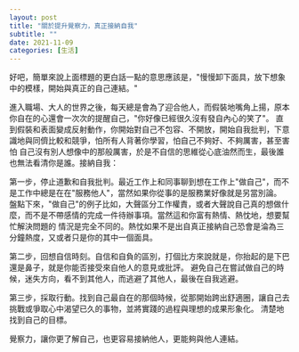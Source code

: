 ```yaml
---
layout: post
title: "關於提升覺察力，真正接納自我"
subtitle: ""
date: 2021-11-09
categories: [生活]
---
```


好吧，簡單來說上面標題的更白話一點的意思應該是，"慢慢卸下面具，放下想象中的模樣，開始與真正的自己連結。"

進入職場、大人的世界之後，每天總是會為了迎合他人，而假裝地嘴角上揚，原本你自在的心還會一次次的提醒自己，"你好像已經很久沒有發自內心的笑了"。
直到假裝和表面變成反射動作，你開始對自己不包容、不開放，開始自我批判，下意識地與同儕比較和競爭，怕所有人背著你學習，怕自己不夠好、不夠厲害，甚至害怕
自己沒有別人想像中的那般厲害，於是不自信的思維從心底油然而生，最後誰也無法看清你是誰。接納自我：

第一步，停止道歉和自我批判。最近工作上和同事聊到想在工作上"做自己"，而不是工作中總是在在"服務他人"，當然如果你從事的是服務業好像就是另當別論。
盤點下來，"做自己"的例子比如，大聲區分工作權責，或者大聲說自己真的想做什麼，而不是不帶感情的完成一件待辦事項。當然這和你富有熱情、熱忱地，想要幫忙解決問題的
情況是完全不同的。熱忱如果不是出自真正接納自己恐會是淪為三分鐘熱度，又或者只是你的其中一個面具。

第二步，回想自信時刻。自信和自負的區別，打個比方來說就是，你抬起的是下巴還是鼻子，就是你能否接受來自他人的意見或批評。
避免自己在嘗試做自己的時候，迷失方向，看不到其他人，而逃避了其他人，最後在自我逃避。

第三步，採取行動。找到自己最自在的那個時候，從那開始跨出舒適圈，讓自己去挑戰或爭取心中渴望已久的事物，並將實踐的過程與理想的成果形象化。
清楚地找到自己的目標。

覺察力，讓你更了解自己，也更容易接納他人，更能夠與他人連結。
